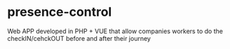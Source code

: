 # presence-control
Web APP developed in PHP + VUE that allow companies workers to do the checkIN/cehckOUT before and after their journey
